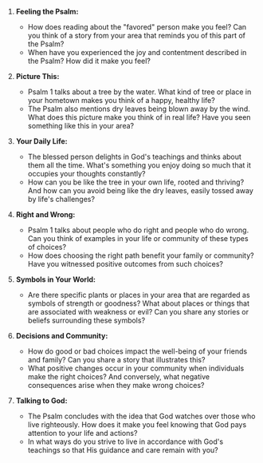 1. **Feeling the Psalm:**
   - How does reading about the "favored" person make you feel? Can you think of a story from your area that reminds you of this part of the Psalm?
   - When have you experienced the joy and contentment described in the Psalm? How did it make you feel?

2. **Picture This:**
   - Psalm 1 talks about a tree by the water. What kind of tree or place in your hometown makes you think of a happy, healthy life?
   - The Psalm also mentions dry leaves being blown away by the wind. What does this picture make you think of in real life? Have you seen something like this in your area?

3. **Your Daily Life:**
   - The blessed person delights in God's teachings and thinks about them all the time. What's something you enjoy doing so much that it occupies your thoughts constantly?
   - How can you be like the tree in your own life, rooted and thriving? And how can you avoid being like the dry leaves, easily tossed away by life's challenges?

4. **Right and Wrong:**
   - Psalm 1 talks about people who do right and people who do wrong. Can you think of examples in your life or community of these types of choices?
   - How does choosing the right path benefit your family or community? Have you witnessed positive outcomes from such choices?

5. **Symbols in Your World:**
   - Are there specific plants or places in your area that are regarded as symbols of strength or goodness? What about places or things that are associated with weakness or evil? Can you share any stories or beliefs surrounding these symbols?

6. **Decisions and Community:**
   - How do good or bad choices impact the well-being of your friends and family? Can you share a story that illustrates this?
   - What positive changes occur in your community when individuals make the right choices? And conversely, what negative consequences arise when they make wrong choices?

7. **Talking to God:**
   - The Psalm concludes with the idea that God watches over those who live righteously. How does it make you feel knowing that God pays attention to your life and actions?
   - In what ways do you strive to live in accordance with God's teachings so that His guidance and care remain with you?